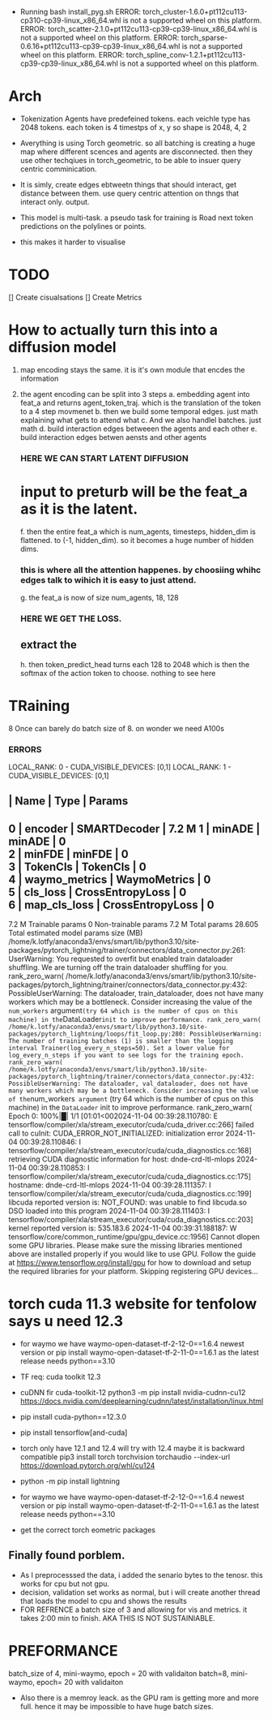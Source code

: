 
* Running bash install_pyg.sh
ERROR: torch_cluster-1.6.0+pt112cu113-cp310-cp39-linux_x86_64.whl is not a supported wheel on this platform.
ERROR: torch_scatter-2.1.0+pt112cu113-cp39-cp39-linux_x86_64.whl is not a supported wheel on this platform.
ERROR: torch_sparse-0.6.16+pt112cu113-cp39-cp39-linux_x86_64.whl is not a supported wheel on this platform.
ERROR: torch_spline_conv-1.2.1+pt112cu113-cp39-cp39-linux_x86_64.whl is not a supported wheel on this platform.


# Arch
* Tokenization
    Agents have predefeined tokens. each veichle type has 2048 tokens. each token is 4 timestps of x, y so shape is 2048, 4, 2

* Averything is using Torch geometric. so all batching is creating a huge map where different scences and agents are disconnected. then they use other techqiues in torch_geometric, to be able to insuer query centric comminication. 

* It is simly, create edges ebtweetn things that should interact, get distance between them. use query centric attention on thngs that interact only. output. 

* This model is multi-task. a pseudo task for training is Road next token predictions on the polylines or points. 

* this makes it harder to visualise
# TODO
[] Create cisualsations
[] Create Metrics


# How to actually turn this into a diffusion model
1. map encoding stays the same. it is it's own module that encdes the information
2. the agent encoding can be split into 3 steps
    a. embedding agent into feat_a and returns agent_token_traj. which is the translation of the token to a 4 step movmenet
    b. then we build some temporal edges. just math explaining what gets to attend what
    c. And we also handlel batches. just math
    d. build interaction edges betweeen the agents and each other
    e. build interaction edges betwen aensts and other agents
    ### HERE WE CAN START LATENT DIFFUSION
    # input to preturb will be the feat_a as it is the latent.
    f. then the entire feat_a which is num_agents, timesteps, hidden_dim is flattened. to (-1, hidden_dim). so it becomes a huge number of hidden dims. 
    
    ### this is where all the attention happenes. by choosiing whihc edges talk to wihich it is easy to just attend.

    g. the feat_a is now of size num_agents, 18, 128
    ### HERE WE GET THE LOSS.
    ## extract the 
    h. then token_predict_head turns each 128 to 2048 which is then the softmax of the action token to choose. nothing to see here


# TRaining
8 Once can barely do batch size of 8. on wonder we need A100s

### ERRORS
LOCAL_RANK: 0 - CUDA_VISIBLE_DEVICES: [0,1]
LOCAL_RANK: 1 - CUDA_VISIBLE_DEVICES: [0,1]

  | Name          | Type             | Params
---------------------------------------------------
0 | encoder       | SMARTDecoder     | 7.2 M 
1 | minADE        | minADE           | 0     
2 | minFDE        | minFDE           | 0     
3 | TokenCls      | TokenCls         | 0     
4 | waymo_metrics | WaymoMetrics     | 0     
5 | cls_loss      | CrossEntropyLoss | 0     
6 | map_cls_loss  | CrossEntropyLoss | 0     
---------------------------------------------------
7.2 M     Trainable params
0         Non-trainable params
7.2 M     Total params
28.605    Total estimated model params size (MB)
/home/k.lotfy/anaconda3/envs/smart/lib/python3.10/site-packages/pytorch_lightning/trainer/connectors/data_connector.py:261: UserWarning: You requested to overfit but enabled train dataloader shuffling. We are turning off the train dataloader shuffling for you.
  rank_zero_warn(
/home/k.lotfy/anaconda3/envs/smart/lib/python3.10/site-packages/pytorch_lightning/trainer/connectors/data_connector.py:432: PossibleUserWarning: The dataloader, train_dataloader, does not have many workers which may be a bottleneck. Consider increasing the value of the `num_workers` argument` (try 64 which is the number of cpus on this machine) in the `DataLoader` init to improve performance.
  rank_zero_warn(
/home/k.lotfy/anaconda3/envs/smart/lib/python3.10/site-packages/pytorch_lightning/loops/fit_loop.py:280: PossibleUserWarning: The number of training batches (1) is smaller than the logging interval Trainer(log_every_n_steps=50). Set a lower value for log_every_n_steps if you want to see logs for the training epoch.
  rank_zero_warn(
/home/k.lotfy/anaconda3/envs/smart/lib/python3.10/site-packages/pytorch_lightning/trainer/connectors/data_connector.py:432: PossibleUserWarning: The dataloader, val_dataloader, does not have many workers which may be a bottleneck. Consider increasing the value of the `num_workers` argument` (try 64 which is the number of cpus on this machine) in the `DataLoader` init to improve performance.
  rank_zero_warn(
Epoch 0: 100%|█| 1/1 [01:01<002024-11-04 00:39:28.110780: E tensorflow/compiler/xla/stream_executor/cuda/cuda_driver.cc:266] failed call to cuInit: CUDA_ERROR_NOT_INITIALIZED: initialization error
2024-11-04 00:39:28.110846: I tensorflow/compiler/xla/stream_executor/cuda/cuda_diagnostics.cc:168] retrieving CUDA diagnostic information for host: dnde-crd-ltl-mlops
2024-11-04 00:39:28.110853: I tensorflow/compiler/xla/stream_executor/cuda/cuda_diagnostics.cc:175] hostname: dnde-crd-ltl-mlops
2024-11-04 00:39:28.111357: I tensorflow/compiler/xla/stream_executor/cuda/cuda_diagnostics.cc:199] libcuda reported version is: NOT_FOUND: was unable to find libcuda.so DSO loaded into this program
2024-11-04 00:39:28.111403: I tensorflow/compiler/xla/stream_executor/cuda/cuda_diagnostics.cc:203] kernel reported version is: 535.183.6
2024-11-04 00:39:31.188187: W tensorflow/core/common_runtime/gpu/gpu_device.cc:1956] Cannot dlopen some GPU libraries. Please make sure the missing libraries mentioned above are installed properly if you would like to use GPU. Follow the guide at https://www.tensorflow.org/install/gpu for how to download and setup the required libraries for your platform.
Skipping registering GPU devices...

# torch cuda 11.3 website for tenfolow says u need 12.3
* for waymo we have waymo-open-dataset-tf-2-12-0==1.6.4 newest version or pip install waymo-open-dataset-tf-2-11-0==1.6.1 as the latest release needs python==3.10
* TF req: cuda toolkit 12.3
* cuDNN fir cuda-toolkit-12 python3 -m pip install nvidia-cudnn-cu12 https://docs.nvidia.com/deeplearning/cudnn/latest/installation/linux.html
* pip install cuda-python==12.3.0
* pip install tensorflow[and-cuda]

* torch only have 12.1 and 12.4 will try with 12.4 maybe it is backward compatible pip3 install torch torchvision torchaudio --index-url https://download.pytorch.org/whl/cu124
* python -m pip install lightning
* for waymo we have waymo-open-dataset-tf-2-12-0==1.6.4 newest version or pip install waymo-open-dataset-tf-2-11-0==1.6.1 as the latest release needs python==3.10
* get the correct torch eometric packages

## Finally found porblem. 
* As I preprocesssed the data, i added the senario bytes to the tenosr. this works for cpu but not gpu.
* decision, validation set works as normal, but i will create another thread that loads the model to cpu and shows the results
* FOR REFRENCE a batch size of 3 and allowing for vis and metrics. it takes 2:00 min to finish. AKA THIS IS NOT SUSTAINIABLE. 

# PREFORMANCE
batch_size of 4, mini-waymo, epoch = 20 with validaiton
batch=8, mini-waymo, epoch= 20 with validaiton
* Also there is a memroy leack. as the GPU ram is getting more and more full. hence it may be impossible to have huge batch sizes.